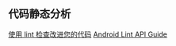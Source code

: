 ﻿## 代码静态分析
[使用 lint 检查改进您的代码](https://developer.android.com/studio/write/lint.html?hl=zh-cn#commandline)
[Android Lint API Guide](https://googlesamples.github.io/android-custom-lint-rules/api-guide.html)